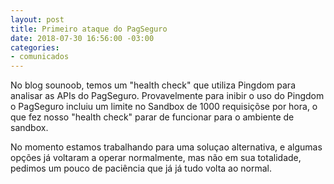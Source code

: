 ```yaml
---
layout: post
title: Primeiro ataque do PagSeguro
date: 2018-07-30 16:56:00 -03:00
categories:
- comunicados
---
```


No blog sounoob, temos um "health check" que utiliza Pingdom para analisar as APIs do PagSeguro. Provavelmente para inibir o uso do Pingdom o PagSeguro incluiu um limite no Sandbox de 1000 requisiçõse por hora, o que fez nosso "health check" parar de funcionar para o ambiente de sandbox.

No momento estamos trabalhando para uma soluçao alternativa, e algumas opções já voltaram a operar normalmente, mas não em sua totalidade, pedimos um pouco de paciência que já já tudo volta ao normal.

